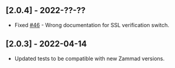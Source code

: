 ## [2.0.4] - 2022-??-??
- Fixed [#46](https://github.com/zammad/zammad-api-client-php/issues/46) - Wrong documentation for SSL verification switch.

## [2.0.3] - 2022-04-14
- Updated tests to be compatible with new Zammad versions.